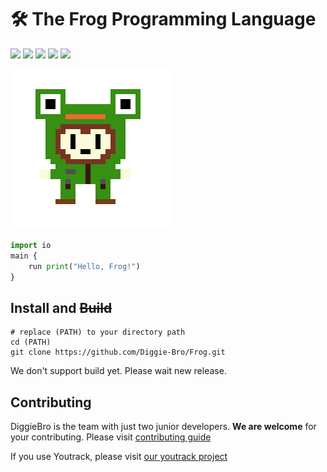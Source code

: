 # 🛠 The Frog Programming Language

<a href="https://github.com/Diggie-Bro/Frog"><img src="https://img.shields.io/badge/process-Develop-red"></a>
<a href="https://github.com/Diggie-Bro/Frog"><img src="https://img.shields.io/badge/build-X-green"></a>
<a href="https://www.python.org"><img src="https://img.shields.io/badge/language->=python3.5-blue"></a>
<a href="./LICENSE"><img src="https://img.shields.io/badge/LICENSE-MIT-pink"></a>
<a href="https://github.com/Diggie-Bro"><img src="https://img.shields.io/badge/DiggieBro-white"></a>

![](./img/FrogSungyi.png?raw=true)
``` python
import io
main {
    run print("Hello, Frog!")
}
```

## Install and ~~Build~~
```
# replace (PATH) to your directory path
cd (PATH)
git clone https://github.com/Diggie-Bro/Frog.git
```

We don't support build yet. Please wait new release.

## Contributing
DiggieBro is the team with just two junior developers. **We are welcome** for your contributing.
Please visit [contributing guide](./CONTRIBUTING.md)  
  
If you use Youtrack, please visit [our youtrack project](https://diggiebro.myjetbrains.com/youtrack/projects/64edbc47-d78c-4869-8b43-54d080271c77)
